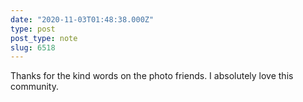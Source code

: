 ```yaml
---
date: "2020-11-03T01:48:38.000Z"
type: post 
post_type: note
slug: 6518
---
```

Thanks for the kind words on the photo friends. I absolutely love this community. 


